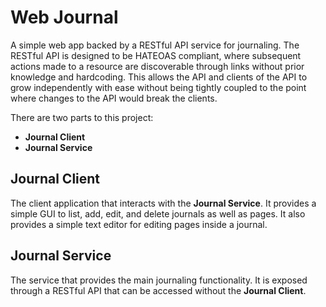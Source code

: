 # Web Journal

A simple web app backed by a RESTful API service for journaling. The RESTful API is designed to be HATEOAS compliant, where subsequent actions made to a resource are discoverable through links without prior knowledge and hardcoding. This allows the API and clients of the API to grow independently with ease without being tightly coupled to the point where changes to the API would break the clients.

There are two parts to this project:

- **Journal Client**
- **Journal Service**

## Journal Client

The client application that interacts with the **Journal Service**. It provides a simple GUI to list, add, edit, and delete journals as well as pages. It also provides a simple text editor for editing pages inside a journal.

## Journal Service

The service that provides the main journaling functionality. It is exposed through a RESTful API that can be accessed without the **Journal Client**.
